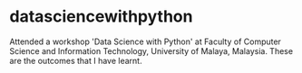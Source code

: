 # datasciencewithpython
Attended a workshop 'Data Science with Python' at Faculty of Computer Science and Information Technology, University of Malaya, Malaysia. These are the outcomes that I have learnt.
